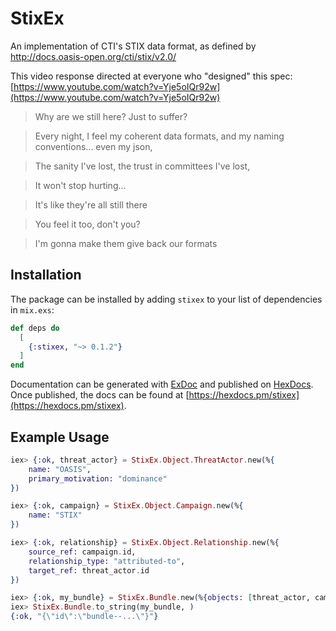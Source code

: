 # StixEx

An implementation of CTI's STIX data format, as defined by http://docs.oasis-open.org/cti/stix/v2.0/

This video response directed at everyone who "designed" this spec: [https://www.youtube.com/watch?v=Yje5oIQr92w](https://www.youtube.com/watch?v=Yje5oIQr92w)

>Why are we still here? Just to suffer?

>Every night, I feel my coherent data formats, and my naming conventions... even my json,

>The sanity I've lost, the trust in committees I've lost,

>It won't stop hurting...

>It's like they're all still there

>You feel it too, don't you?

>I'm gonna make them give back our formats

## Installation

The package can be installed by adding `stixex` to your list of dependencies in `mix.exs`:

```elixir
def deps do
  [
    {:stixex, "~> 0.1.2"}
  ]
end
```

Documentation can be generated with [ExDoc](https://github.com/elixir-lang/ex_doc)
and published on [HexDocs](https://hexdocs.pm). Once published, the docs can
be found at [https://hexdocs.pm/stixex](https://hexdocs.pm/stixex).

## Example Usage

```elixir
iex> {:ok, threat_actor} = StixEx.Object.ThreatActor.new(%{
    name: "OASIS",
    primary_motivation: "dominance"
})

iex> {:ok, campaign} = StixEx.Object.Campaign.new(%{
    name: "STIX"
})

iex> {:ok, relationship} = StixEx.Object.Relationship.new(%{
    source_ref: campaign.id,
    relationship_type: "attributed-to",
    target_ref: threat_actor.id
})

iex> {:ok, my_bundle} = StixEx.Bundle.new(%{objects: [threat_actor, campaign, relationship]})
iex> StixEx.Bundle.to_string(my_bundle, )
{:ok, "{\"id\":\"bundle--...\"}"}
```
